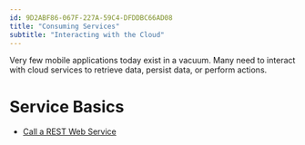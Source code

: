 ```yaml
---
id: 9D2ABF86-067F-227A-59C4-DFDDBC66AD08
title: "Consuming Services"
subtitle: "Interacting with the Cloud"
---
```


Very few mobile applications today exist in a vacuum. Many need to interact
with cloud services to retrieve data, persist data, or perform
actions.

 <a name="Service_Basics" class="injected"></a>


# Service Basics

-   [Call a REST Web Service](/Recipes/android/web_services/consuming_services/call_a_rest_web_service)

